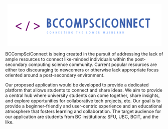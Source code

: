<p align="center">
  <img src="https://github.com/brianle125/bccompsciconnect/blob/brian-profiles/frontend/src/assets/resizedLogo.png?raw=true" />
</p>

BCCompSciConnect is being created in the pursuit of addressing the lack of ample resources to connect like-minded individuals within the post-secondary computing science community. Current popular resources are either too discouraging to newcomers or otherwise lack appropriate focus oriented around a post-secondary environment.

Our proposed application would be developed to provide a dedicated platform that allows students to connect and share ideas. We aim to provide a central hub where university students can come together, share insights, and explore opportunities for collaborative tech projects, etc. Our goal is to provide a beginner-friendly and user-centric experience and an educational atmosphere that fosters learning and collaboration. The target audience for our application are students from BC institutions: SFU, UBC, BCIT, and the like.
